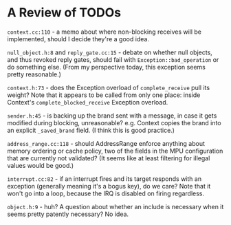 A Review of TODOs
=================

`context.cc:110` - a memo about where non-blocking receives will be implemented,
should I decide they're a good idea.

`null_object.h:8` and `reply_gate.cc:15` - debate on whether null objects, and
thus revoked reply gates, should fail with `Exception::bad_operation` or do
something else.  (From my perspective today, this exception seems pretty
reasonable.)

`context.h:73` - does the Exception overload of `complete_receive` pull its
weight?  Note that it appears to be called from only one place: inside Context's
`complete_blocked_receive` Exception overload.

`sender.h:45` - is backing up the brand sent with a message, in case it gets
modified during blocking, unreasonable?  e.g. Context copies the brand into an
explicit `_saved_brand` field.  (I think this is good practice.)

`address_range.cc:118` - should AddressRange enforce anything about memory
ordering or cache policy, two of the fields in the MPU configuration that are
currently not validated?  (It seems like at least filtering for illegal values
would be good.)

`interrupt.cc:82` - if an interrupt fires and its target responds with an
exception (generally meaning it's a bogus key), do we care?  Note that it won't
go into a loop, because the IRQ is disabled on firing regardless.

`object.h:9` - huh?  A question about whether an include is necessary when it
seems pretty patently necessary?  No idea.
